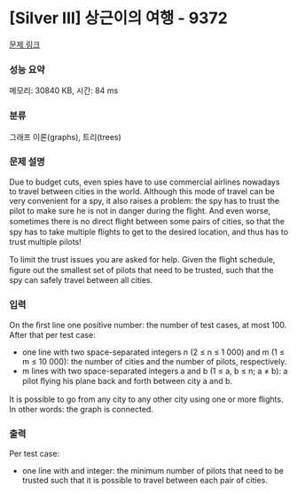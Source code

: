 # [Silver III] 상근이의 여행 - 9372 

[문제 링크](https://www.acmicpc.net/problem/9372) 

### 성능 요약

메모리: 30840 KB, 시간: 84 ms

### 분류

그래프 이론(graphs), 트리(trees)

### 문제 설명

<p>Due to budget cuts, even spies have to use commercial airlines nowadays to travel between cities in the world. Although this mode of travel can be very convenient for a spy, it also raises a problem: the spy has to trust the pilot to make sure he is not in danger during the ﬂight. And even worse, sometimes there is no direct ﬂight between  some pairs of cities, so that the spy has to take multiple ﬂights to get to the desired location, and thus has to trust multiple pilots!</p>

<p>To limit the trust issues you are asked for help. Given the ﬂight schedule, ﬁgure out the smallest set of pilots that need to be trusted, such that the spy can safely travel between all cities.</p>

### 입력 

 <p>On the ﬁrst line one positive number: the number of test cases, at most 100. After that per test case:</p>

<ul>
	<li>one line with two space-separated integers n (2 ≤ n ≤ 1 000) and m (1 ≤ m ≤ 10 000): the number of cities and the number of pilots, respectively.</li>
	<li>m lines with two space-separated integers a and b (1 ≤ a, b ≤ n; a ≠ b): a pilot ﬂying his plane back and forth between city a and b.</li>
</ul>

<p>It is possible to go from any city to any other city using one or more ﬂights. In other words: the graph is connected.</p>

### 출력 

 <p>Per test case:</p>

<ul>
	<li>one line with and integer: the minimum number of pilots that need to be trusted such that it is possible to travel between each pair of cities.</li>
</ul>

